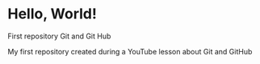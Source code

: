 # Hello, World!
 First repository Git and Git Hub

 My first repository created during a YouTube lesson about Git and GitHub
